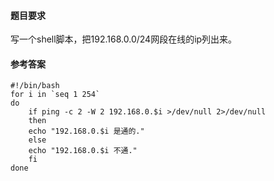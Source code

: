 #### 题目要求
写一个shell脚本，把192.168.0.0/24网段在线的ip列出来。

#### 参考答案
```
#!/bin/bash
for i in `seq 1 254`
do 
    if ping -c 2 -W 2 192.168.0.$i >/dev/null 2>/dev/null
    then
	echo "192.168.0.$i 是通的."
    else
	echo "192.168.0.$i 不通."
    fi
done

```